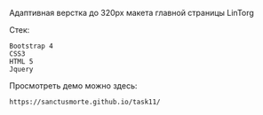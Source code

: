 Адаптивная верстка до 320px макета главной страницы LinTorg

Стек:

    Bootstrap 4
    CSS3
    HTML 5
    Jquery

Просмотреть демо можно здесь:

    https://sanctusmorte.github.io/task11/



